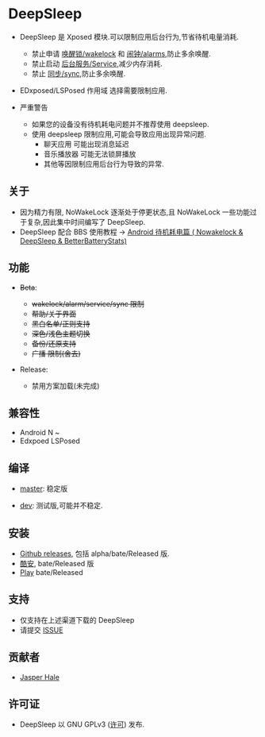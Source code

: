 # DeepSleep

- DeepSleep 是 Xposed 模块.可以限制应用后台行为,节省待机电量消耗.
    - 禁止申请 [唤醒锁/wakelock](https://developer.android.com/training/scheduling/wakelock)
      和 [闹钟/alarms](https://developer.android.com/training/scheduling/alarms),防止多余唤醒.
    - 禁止启动 [后台服务/Service](https://developer.android.com/guide/components/services),减少内存消耗.
    - 禁止 [同步/sync](https://developer.android.com/training/sync-adapters?hl=zh-cn),防止多余唤醒.

- EDxposed/LSPosed 作用域 选择需要限制应用.

- 严重警告
    - 如果您的设备没有待机耗电问题并不推荐使用 deepsleep.
    - 使用 deepsleep 限制应用,可能会导致应用出现异常问题.
        - 聊天应用 可能出现消息延迟
        - 音乐播放器 可能无法锁屏播放
        - 其他等因限制应用后台行为导致的异常.

## 关于

- 因为精力有限, NoWakeLock 逐渐处于停更状态,且 NoWakeLock 一些功能过于复杂,因此集中时间编写了 DeepSleep.
- DeepSleep 配合 BBS 使用教程
  -> [Android 待机耗电篇 ( Nowakelock & DeepSleep & BetterBatteryStats)](https://jasper1024.com/jasper/20220619024750/)

## 功能

- ~~Beta~~:
    - ~~wakelock/alarm/service/sync 限制~~
    - ~~帮助/关于界面~~
    - ~~黑白名单/正则支持~~
    - ~~深色/浅色主题切换~~
    - ~~备份/还原支持~~
    - ~~广播 限制(舍去)~~

- Release:
    - 禁用方案加载(未完成)

## 兼容性

- Android N ~
- Edxpoed LSPosed

## 编译

- [master](https://github.com/Jasper-1024/DeepSleep): 稳定版

- [dev](https://github.com/Jasper-1024/DeepSleep/tree/dev): 测试版,可能并不稳定.

## 安装

- [Github releases](https://github.com/Jasper-1024/DeepSleep/releases), 包括 alpha/bate/Released 版.
- [酷安](https://www.coolapk.com/apk/260112), bate/Released 版
- [Play](https://play.google.com/store/apps/details?id=com.js.deepsleep) bate/Released

## 支持

- 仅支持在上述渠道下载的 DeepSleep
- 请提交 [ISSUE](https://github.com/Jasper-1024/DeepSleep/issues)

## 贡献者

- [Jasper Hale](https://github.com/Jasper-1024)

## 许可证

- DeepSleep 以 GNU GPLv3 ([许可](https://github.com/Jasper-1024/DeepSleep/blob/master/LICENSE)) 发布.
